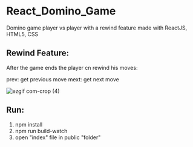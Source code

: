 # React_Domino_Game
Domino game player vs player with a rewind feature made with ReactJS, HTML5, CSS

## Rewind Feature:
After the game ends the player cn rewind his moves:

prev: get previous move
mext: get next move

![ezgif com-crop (4)](https://user-images.githubusercontent.com/41550958/111229837-51252980-85ef-11eb-8661-d739dade16fe.gif)

## Run:
1. npm install
2. npm run build-watch
3. open "index" file in public "folder"
